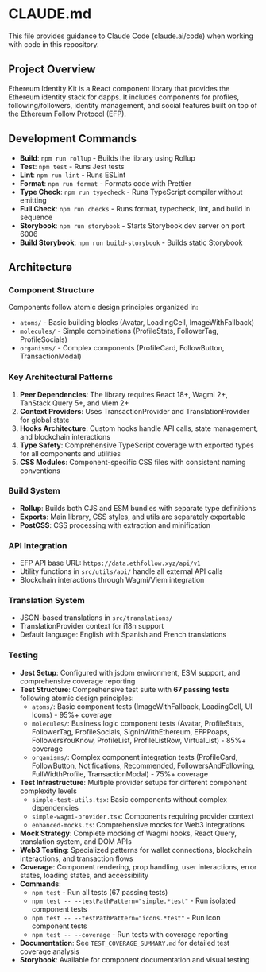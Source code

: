 # CLAUDE.md

This file provides guidance to Claude Code (claude.ai/code) when working with code in this repository.

## Project Overview

Ethereum Identity Kit is a React component library that provides the Ethereum identity stack for dapps. It includes components for profiles, following/followers, identity management, and social features built on top of the Ethereum Follow Protocol (EFP).

## Development Commands

- **Build**: `npm run rollup` - Builds the library using Rollup
- **Test**: `npm test` - Runs Jest tests
- **Lint**: `npm run lint` - Runs ESLint
- **Format**: `npm run format` - Formats code with Prettier
- **Type Check**: `npm run typecheck` - Runs TypeScript compiler without emitting
- **Full Check**: `npm run checks` - Runs format, typecheck, lint, and build in sequence
- **Storybook**: `npm run storybook` - Starts Storybook dev server on port 6006
- **Build Storybook**: `npm run build-storybook` - Builds static Storybook

## Architecture

### Component Structure

Components follow atomic design principles organized in:

- `atoms/` - Basic building blocks (Avatar, LoadingCell, ImageWithFallback)
- `molecules/` - Simple combinations (ProfileStats, FollowerTag, ProfileSocials)
- `organisms/` - Complex components (ProfileCard, FollowButton, TransactionModal)

### Key Architectural Patterns

1. **Peer Dependencies**: The library requires React 18+, Wagmi 2+, TanStack Query 5+, and Viem 2+
2. **Context Providers**: Uses TransactionProvider and TranslationProvider for global state
3. **Hooks Architecture**: Custom hooks handle API calls, state management, and blockchain interactions
4. **Type Safety**: Comprehensive TypeScript coverage with exported types for all components and utilities
5. **CSS Modules**: Component-specific CSS files with consistent naming conventions

### Build System

- **Rollup**: Builds both CJS and ESM bundles with separate type definitions
- **Exports**: Main library, CSS styles, and utils are separately exportable
- **PostCSS**: CSS processing with extraction and minification

### API Integration

- EFP API base URL: `https://data.ethfollow.xyz/api/v1`
- Utility functions in `src/utils/api/` handle all external API calls
- Blockchain interactions through Wagmi/Viem integration

### Translation System

- JSON-based translations in `src/translations/`
- TranslationProvider context for i18n support
- Default language: English with Spanish and French translations

### Testing

- **Jest Setup**: Configured with jsdom environment, ESM support, and comprehensive coverage reporting
- **Test Structure**: Comprehensive test suite with **67 passing tests** following atomic design principles:
  - `atoms/`: Basic component tests (ImageWithFallback, LoadingCell, UI Icons) - 95%+ coverage
  - `molecules/`: Business logic component tests (Avatar, ProfileStats, FollowerTag, ProfileSocials, SignInWithEthereum, EFPPoaps, FollowersYouKnow, ProfileList, ProfileListRow, VirtualList) - 85%+ coverage
  - `organisms/`: Complex component integration tests (ProfileCard, FollowButton, Notifications, Recommended, FollowersAndFollowing, FullWidthProfile, TransactionModal) - 75%+ coverage
- **Test Infrastructure**: Multiple provider setups for different component complexity levels
  - `simple-test-utils.tsx`: Basic components without complex dependencies
  - `simple-wagmi-provider.tsx`: Components requiring provider context
  - `enhanced-mocks.ts`: Comprehensive mocks for Web3 integrations
- **Mock Strategy**: Complete mocking of Wagmi hooks, React Query, translation system, and DOM APIs
- **Web3 Testing**: Specialized patterns for wallet connections, blockchain interactions, and transaction flows
- **Coverage**: Component rendering, prop handling, user interactions, error states, loading states, and accessibility
- **Commands**:
  - `npm test` - Run all tests (67 passing tests)
  - `npm test -- --testPathPattern="simple.*test"` - Run isolated component tests
  - `npm test -- --testPathPattern="icons.*test"` - Run icon component tests
  - `npm test -- --coverage` - Run tests with coverage reporting
- **Documentation**: See `TEST_COVERAGE_SUMMARY.md` for detailed test coverage analysis
- **Storybook**: Available for component documentation and visual testing
